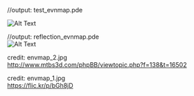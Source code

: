 //output: test_evnmap.pde  

![Alt Text](https://68.media.tumblr.com/687befef294bf10bc456b42a151c4b33/tumblr_oqe0xdGFMy1tvt5h8o1_540.gif)

//output: reflection_evnmap.pde  
![Alt Text](https://68.media.tumblr.com/12856c410d591ac370a9ea3f9d8aae72/tumblr_oqfky81Rlc1tvt5h8o1_540.gif)

credit: envmap_2.jpg  
http://www.mtbs3d.com/phpBB/viewtopic.php?f=138&t=16502

credit: envmap_1.jpg  
https://flic.kr/p/bGh8jD
